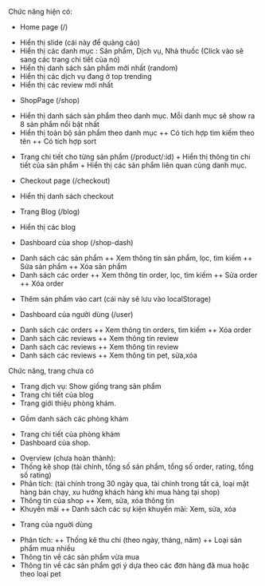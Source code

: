 Chức năng hiện có:

-   Home page (/)

*   Hiển thị slide (cái này để quảng cáo)
*   Hiển thị các danh mục : Sản phẩm, Dịch vụ, Nhà thuốc (Click vào sẽ sang các trang chi tiết của nó)
*   Hiển thị danh sách sản phẩm mới nhất (random)
*   Hiển thị các dịch vụ đang ở top trending
*   Hiển thị các review mới nhất

-   ShopPage (/shop)

*   Hiển thị danh sách sản phẩm theo danh mục. Mỗi danh mục sẽ show ra 8 sản phẩm nổi bật nhất
*   Hiển thị toàn bộ sản phẩm theo danh mục
    ++ Có tích hợp tìm kiếm theo tên
    ++ Có tích hợp sort

-   Trang chi tiết cho từng sản phẩm (/product/:id) + Hiển thị thông tin chi tiết của sản phẩm + Hiển thị các sản phẩm liên quan cùng danh mục.

-   Checkout page (/checkout)

*   Hiển thị danh sách checkout

-   Trang Blog (/blog)

*   Hiển thị các blog

-   Dashboard của shop (/shop-dash)

*   Danh sách các sản phẩm
    ++ Xem thông tin sản phẩm, lọc, tìm kiếm
    ++ Sửa sản phẩm
    ++ Xóa sản phẩm
*   Danh sách các order
    ++ Xem thông tin order, lọc, tìm kiếm
    ++ Sửa order
    ++ Xóa order

-   Thêm sản phẩm vào cart (cái này sẽ lưu vào localStorage)

-   Dashboard của người dùng (/user)

*   Danh sách các orders
    ++ Xem thông tin orders, tìm kiếm
    ++ Xóa order
*   Danh sách các reviews
    ++ Xem thông tin review
*   Danh sách các reviews
    ++ Xem thông tin review
*   Danh sách các reviews
    ++ Xem thông tin pet, sửa,xóa

    
Chức năng, trang chưa có

-   Trang dịch vụ: Show giống trang sản phẩm
-   Trang chi tiết của blog
-   Trang giới thiệu phòng khám.

*   Gồm danh sách các phòng khám

-   Trang chi tiết của phòng khám
-   Dashboard của shop.

*   Overview (chưa hoàn thành):
*   Thống kê shop (tài chính, tổng số sản phẩm, tổng số order, rating, tổng số rating)
*   Phân tích: (tài chính trong 30 ngày qua, tài chính trong tất cả, loại mặt hàng bán chạy, xu hướng khách hàng khi mua hàng tại shop)
*   Thông tin của shop
    ++ Xem, sửa, xóa thông tin
*   Khuyến mãi
    ++ Danh sách các sự kiện khuyến mãi: Xem, sửa, xóa

-   Trang của nguời dùng

*   Phân tích:
    ++ Thống kê thu chi (theo ngày, tháng, năm)
    ++ Loại sản phẩm mua nhiều
*   Thông tin về các sản phẩm vừa mua
*   Thông tin về các sản phẩm gợi ý dựa theo các đơn hàng đã mua hoặc theo loại pet
